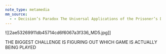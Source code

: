 ```yaml
---
note_type: metamedia
mm_source:
  - - Decision’s Paradox The Universal Applications of the Prisoner’s Dilemma  by Stefan Wendin  Medium.md
---
```


![[2ae53269911db45714cd6f6067a3f336_MD5.jpg]]

THE BIGGEST CHALLENGE
IS FIGURING OUT WHICH
GAME IS ACTUALLY BEING
PLAYED


